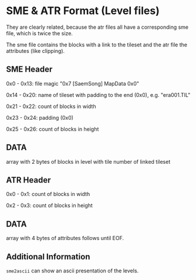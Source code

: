 SME & ATR Format (Level files)
==============================

They are clearly related, because the atr files all have a corresponding sme
file, which is twice the size.

The sme file contains the blocks with a link to the tileset and the atr
file the attributes (like clipping).

SME Header
----------

0x0 - 0x13: file magic "0x7 [SaemSong] MapData 0x0"

0x14 - 0x20: name of tileset with padding to the end (0x0), e.g. "era001.TIL"

0x21 - 0x22: count of blocks in width

0x23 - 0x24: padding (0x0)

0x25 - 0x26: count of blocks in height

DATA
----

array with 2 bytes of blocks in level with tile number of linked tileset

ATR Header
----------

0x0 - 0x1: count of blocks in width

0x2 - 0x3: count of blocks in height

DATA
----

array with 4 bytes of attributes follows until EOF.

Additional Information
----------------------

```sme2ascii``` can show an ascii presentation of the levels.
